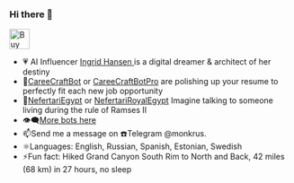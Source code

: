 ### Hi there 👋



<a href='https://ko-fi.com/O4O01N4HR' target='_blank'><img height='36' style='border:0px;height:36px;' src='https://cdn.ko-fi.com/cdn/kofi2.png?v=2' border='0' alt='Buy Me a Coffee at ko-fi.com' /></a>
- 💗 AI Influencer [Ingrid Hansen ](https://www.instagram.com/norskingy/) is a digital dreamer & architect of her destiny
- 🤖[CareeCraftBot](https://poe.com/CareerCraftBot) or [CareeCraftBotPro](https://poe.com/CareerCraftBotPro) are polishing up your resume to perfectly fit each new job opportunity
- 🏺[NefertariEgypt](https://poe.com/NefertariEgypt) or [NefertariRoyalEgypt](https://poe.com/NefertariRoyalEgypt) Imagine talking to someone living during the rule of Ramses II 
- 👁️‍🗨️[More bots here](https://github.com/monkrus/ConvoBots)
- 📫Send me a message on ☎️Telegram @monkrus.
- ⚛️Languages: English, Russian, Spanish, Estonian, Swedish 
- ⚡Fun fact: Hiked Grand Canyon South Rim to North and Back, 42 miles (68 km) in 27 hours, no sleep


